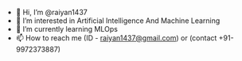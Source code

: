 - 👋 Hi, I’m @raiyan1437
- 👀 I’m interested in Artificial Intelligence And Machine Learning
- 🌱 I’m currently learning MLOps
- 📫 How to reach me (ID - raiyan1437@gmail.com) or (contact +91-9972373887)

<!---
raiyan1437/raiyan1437 is a ✨ special ✨ repository because its `README.md` (this file) appears on your GitHub profile.
You can click the Preview link to take a look at your changes.
--->
